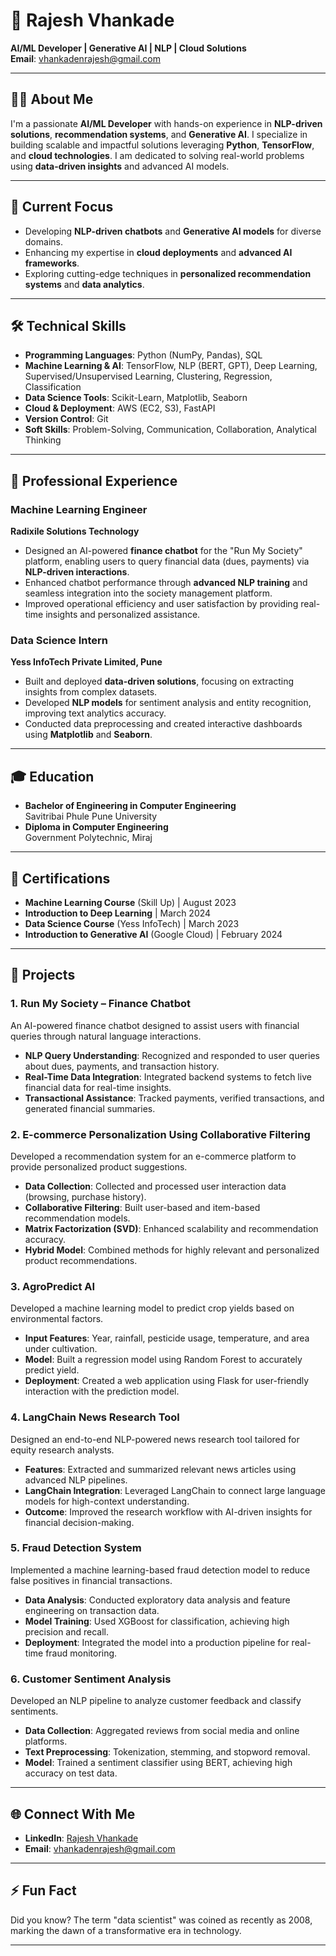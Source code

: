 # 🌟 Rajesh Vhankade  

**AI/ML Developer | Generative AI | NLP | Cloud Solutions**  
**Email**: vhankadenrajesh@gmail.com  

---

## 👨‍💻 **About Me**  
I'm a passionate **AI/ML Developer** with hands-on experience in **NLP-driven solutions**, **recommendation systems**, and **Generative AI**. I specialize in building scalable and impactful solutions leveraging **Python**, **TensorFlow**, and **cloud technologies**. I am dedicated to solving real-world problems using **data-driven insights** and advanced AI models.

---

## 🚀 **Current Focus**  
- Developing **NLP-driven chatbots** and **Generative AI models** for diverse domains.  
- Enhancing my expertise in **cloud deployments** and **advanced AI frameworks**.  
- Exploring cutting-edge techniques in **personalized recommendation systems** and **data analytics**.

---

## 🛠️ **Technical Skills**  
- **Programming Languages**: Python (NumPy, Pandas), SQL  
- **Machine Learning & AI**: TensorFlow, NLP (BERT, GPT), Deep Learning, Supervised/Unsupervised Learning, Clustering, Regression, Classification  
- **Data Science Tools**: Scikit-Learn, Matplotlib, Seaborn  
- **Cloud & Deployment**: AWS (EC2, S3), FastAPI  
- **Version Control**: Git  
- **Soft Skills**: Problem-Solving, Communication, Collaboration, Analytical Thinking  

---

## 💼 **Professional Experience**  

### **Machine Learning Engineer**  
**Radixile Solutions Technology** 
- Designed an AI-powered **finance chatbot** for the "Run My Society" platform, enabling users to query financial data (dues, payments) via **NLP-driven interactions**.  
- Enhanced chatbot performance through **advanced NLP training** and seamless integration into the society management platform.  
- Improved operational efficiency and user satisfaction by providing real-time insights and personalized assistance.  

### **Data Science Intern**  
**Yess InfoTech Private Limited, Pune** 
- Built and deployed **data-driven solutions**, focusing on extracting insights from complex datasets.  
- Developed **NLP models** for sentiment analysis and entity recognition, improving text analytics accuracy.  
- Conducted data preprocessing and created interactive dashboards using **Matplotlib** and **Seaborn**.  

---

## 🎓 **Education**  
- **Bachelor of Engineering in Computer Engineering**  
  Savitribai Phule Pune University 
- **Diploma in Computer Engineering**  
  Government Polytechnic, Miraj 

---

## 📜 **Certifications**  
- **Machine Learning Course** (Skill Up) | August 2023  
- **Introduction to Deep Learning** | March 2024  
- **Data Science Course** (Yess InfoTech) | March 2023  
- **Introduction to Generative AI** (Google Cloud) | February 2024  

---

## 📂 **Projects**  

### **1. Run My Society – Finance Chatbot**  
An AI-powered finance chatbot designed to assist users with financial queries through natural language interactions.  
- **NLP Query Understanding**: Recognized and responded to user queries about dues, payments, and transaction history.  
- **Real-Time Data Integration**: Integrated backend systems to fetch live financial data for real-time insights.  
- **Transactional Assistance**: Tracked payments, verified transactions, and generated financial summaries.  

### **2. E-commerce Personalization Using Collaborative Filtering**  
Developed a recommendation system for an e-commerce platform to provide personalized product suggestions.  
- **Data Collection**: Collected and processed user interaction data (browsing, purchase history).  
- **Collaborative Filtering**: Built user-based and item-based recommendation models.  
- **Matrix Factorization (SVD)**: Enhanced scalability and recommendation accuracy.  
- **Hybrid Model**: Combined methods for highly relevant and personalized product recommendations.  

### **3. AgroPredict AI**  
Developed a machine learning model to predict crop yields based on environmental factors.  
- **Input Features**: Year, rainfall, pesticide usage, temperature, and area under cultivation.  
- **Model**: Built a regression model using Random Forest to accurately predict yield.  
- **Deployment**: Created a web application using Flask for user-friendly interaction with the prediction model.  

### **4. LangChain News Research Tool**  
Designed an end-to-end NLP-powered news research tool tailored for equity research analysts.  
- **Features**: Extracted and summarized relevant news articles using advanced NLP pipelines.  
- **LangChain Integration**: Leveraged LangChain to connect large language models for high-context understanding.  
- **Outcome**: Improved the research workflow with AI-driven insights for financial decision-making.  

### **5. Fraud Detection System**  
Implemented a machine learning-based fraud detection model to reduce false positives in financial transactions.  
- **Data Analysis**: Conducted exploratory data analysis and feature engineering on transaction data.  
- **Model Training**: Used XGBoost for classification, achieving high precision and recall.  
- **Deployment**: Integrated the model into a production pipeline for real-time fraud monitoring.  

### **6. Customer Sentiment Analysis**  
Developed an NLP pipeline to analyze customer feedback and classify sentiments.  
- **Data Collection**: Aggregated reviews from social media and online platforms.  
- **Text Preprocessing**: Tokenization, stemming, and stopword removal.  
- **Model**: Trained a sentiment classifier using BERT, achieving high accuracy on test data.  

---

## 🌐 **Connect With Me**  
- **LinkedIn**: [Rajesh Vhankade](https://www.linkedin.com/in/rajesh-vhankade-ab7627215/)  
- **Email**: [vhankadenrajesh@gmail.com](mailto:vhankadenrajesh@gmail.com)  

---

## ⚡ **Fun Fact**  
Did you know? The term "data scientist" was coined as recently as 2008, marking the dawn of a transformative era in technology.  

---
